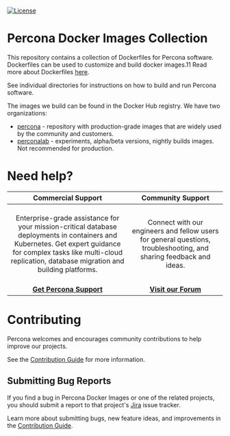 [![License](https://img.shields.io/badge/License-Apache%202.0-blue.svg)](https://opensource.org/licenses/Apache-2.0)

# Percona Docker Images Collection

This repository contains a collection of Dockerfiles for Percona software. Dockerfiles can be used to customize and build docker images.11
Read more about Dockerfiles [here](https://docs.docker.com/engine/reference/builder/).

See individual directories for instructions on how to build and run Percona software.

The images we build can be found in the Docker Hub registry. We have two organizations:

- [percona](https://hub.docker.com/u/percona) - repository with production-grade images that are widely used by the community and customers.
- [perconalab](https://hub.docker.com/u/perconalab) - experiments, alpha/beta versions, nightly builds images. Not recommended for production.

# Need help?

**Commercial Support**  | **Community Support** |
:-: | :-: |
| <br/>Enterprise-grade assistance for your mission-critical database deployments in containers and Kubernetes. Get expert guidance for complex tasks like multi-cloud replication, database migration and building platforms.<br/><br/>  | <br/>Connect with our engineers and fellow users for general questions, troubleshooting, and sharing feedback and ideas.<br/><br/>  | 
| **[Get Percona Support](https://hubs.ly/Q02ZTHbG0)** | **[Visit our Forum](https://forums.percona.com/)** |

# Contributing

Percona welcomes and encourages community contributions to help improve our projects.

See the [Contribution Guide](CONTRIBUTING.md) for more information.

## Submitting Bug Reports

If you find a bug in Percona Docker Images or one of the related projects, you should submit a report to that project's [Jira](https://jira.percona.com) issue tracker.

Learn more about submitting bugs, new feature ideas, and improvements in the [Contribution Guide](CONTRIBUTING.md).
